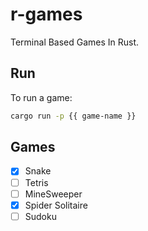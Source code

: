 # r-games

Terminal Based Games In Rust.

## Run

To run a game:

```bash
cargo run -p {{ game-name }}
```

## Games

- [x] Snake
- [ ] Tetris
- [ ] MineSweeper
- [x] Spider Solitaire
- [ ] Sudoku
